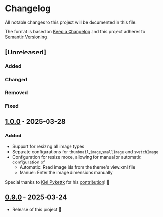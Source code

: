 # Changelog

All notable changes to this project will be documented in this file.

The format is based on [Keep a Changelog](http://keepachangelog.com/en/1.1.0/)
and this project adheres to [Semantic Versioning](http://semver.org/spec/v2.0.0.html).

## [Unreleased]

### Added

### Changed

### Removed

### Fixed

## [1.0.0] - 2025-03-28

### Added

* Support for resizing all image types
* Separate configurations for `thumbnail`,`image`,`smallImage` and `swatchImage`
* Configuration for resize mode, allowing for manual or automatic configuration of 
  * Automatic: Read image ids from the theme's view.xml file
  * Manuel: Enter the image dimensions manually

Special thanks to [Kiel Pykettk](https://github.com/pykettk) for his [contribution](https://github.com/basecom/magento2-live-search-image-urls/pull/2)! 🧡

## [0.9.0] - 2025-03-24

- Release of this project 🎉

[0.9.0]: https://github.com/basecom/magento2-live-search-image-urls/releases/tag/v0.9.0
[1.0.0]: https://github.com/basecom/magento2-live-search-image-urls/releases/tag/v1.0.0
